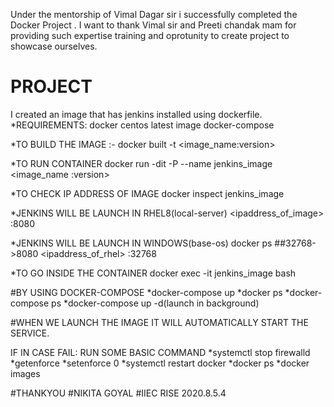 Under the mentorship of Vimal Dagar sir i successfully completed the Docker Project .
I want to thank Vimal sir and Preeti chandak mam for providing such expertise training and oprotunity to  create project to showcase ourselves.


# PROJECT

I created an image that has jenkins installed using dockerfile.
*REQUIREMENTS:
  docker
  centos latest image
  docker-compose



*TO BUILD THE IMAGE :-
 docker built -t <image_name:version>

*TO RUN CONTAINER 
 docker run -dit  -P  --name jenkins_image  <image_name :version>

*TO CHECK IP ADDRESS OF IMAGE
 docker inspect jenkins_image

*JENKINS WILL BE LAUNCH IN RHEL8(local-server)
 <ipaddress_of_image> :8080


*JENKINS WILL BE LAUNCH IN WINDOWS(base-os)
 docker ps
 ##32768->8080
 <ipaddress_of_rhel> :32768

*TO GO INSIDE THE CONTAINER
 docker exec -it jenkins_image bash

#BY USING DOCKER-COMPOSE
  *docker-compose up 
  *docker ps 
  *docker-compose ps
  *docker-compose up -d(launch in background)

#WHEN WE LAUNCH THE IMAGE IT WILL AUTOMATICALLY START THE SERVICE.

IF IN CASE FAIL:
RUN SOME BASIC COMMAND
 *systemctl stop firewalld
 *getenforce
 *setenforce 0
 *systemctl restart docker
 *docker ps
 *docker images



#THANKYOU
#NIKITA GOYAL
#IIEC RISE 2020.8.5.4


